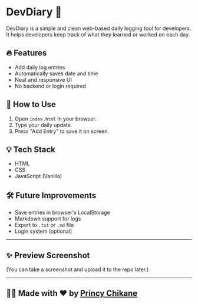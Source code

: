# DevDiary 📝

DevDiary is a simple and clean web-based daily logging tool for developers.  
It helps developers keep track of what they learned or worked on each day.

## 🔥 Features
- Add daily log entries
- Automatically saves date and time
- Neat and responsive UI
- No backend or login required

## 🚀 How to Use
1. Open `index.html` in your browser.
2. Type your daily update.
3. Press "Add Entry" to save it on screen.

## 💡 Tech Stack
- HTML
- CSS
- JavaScript (Vanilla)

## 🛠️ Future Improvements
- Save entries in browser's LocalStorage
- Markdown support for logs
- Export to `.txt` or `.md` file
- Login system (optional)

---

## ✨ Preview Screenshot
(You can take a screenshot and upload it to the repo later.)

---

## 🧑‍💻 Made with ❤️ by [Princy Chikane](https://github.com/princychikane)
